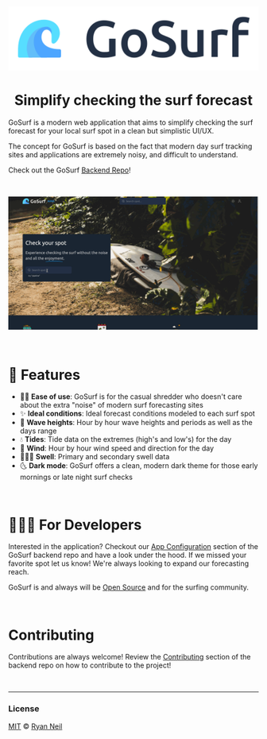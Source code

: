 <p align="center">
  <a href="https://github.com/gosurf">
    <img src="assets/header.svg" width="550">
  </a>
</p>

<h1 align="center">Simplify checking the surf forecast</h1>

GoSurf is a modern web application that aims to simplify checking the surf forecast for your local surf spot in a clean but simplistic UI/UX.

The concept for GoSurf is based on the fact that modern day surf tracking sites and applications are extremely noisy, and difficult to understand.

Check out the GoSurf [Backend Repo](https://github.com/ryan-neil/gosurf-backend)!

<br>

<p align="left">
  <img src="assets/gosurf-demo.gif" width="675">
</p>

<br>

# 🚀 Features

- 🤙🏻 **Ease of use**: GoSurf is for the casual shredder who doesn't care about the extra "noise" of modern surf forecasting sites
- ✨ **Ideal conditions**: Ideal forecast conditions modeled to each surf spot
- 🌊 **Wave heights**: Hour by hour wave heights and periods as well as the days range
- 💧 **Tides**: Tide data on the extremes (high's and low's) for the day
- 💨 **Wind**: Hour by hour wind speed and direction for the day
- 🏄🏼‍♂️ **Swell**: Primary and secondary swell data
- 🌜 **Dark mode**: GoSurf offers a clean, modern dark theme for those early mornings or late night surf checks

<br>

# 🧑🏽‍💻 For Developers

Interested in the application? Checkout our [App Configuration](https://github.com/ryan-neil/gosurf-backend#%EF%B8%8F-app-configuration) section of the GoSurf backend repo and have a look under the hood. If we missed your favorite spot let us know! We're always looking to expand our forecasting reach.

GoSurf is and always will be [Open Source](https://opensource.com/resources/what-open-source) and for the surfing community.

<br>

# Contributing

Contributions are always welcome! Review the [Contributing](https://github.com/ryan-neil/gosurf-backend#%EF%B8%8F-contributing) section of the backend repo on how to contribute to the project!

<br>

---

### License

[MIT](https://github.com/ryan-neil/gosurf/blob/master/LICENSE) © [Ryan Neil](https://github.com/ryan-neil)
